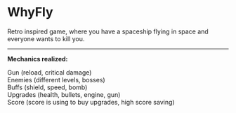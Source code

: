# WhyFly  

Retro inspired game, where you have a spaceship flying in space and everyone wants to kill you.  

---  

**Mechanics realized:**    

Gun (reload, critical damage)  
Enemies (different levels, bosses)  
Buffs (shield, speed, bomb)  
Upgrades (health, bullets, engine, gun)  
Score (score is using to buy upgrades, high score saving)  




